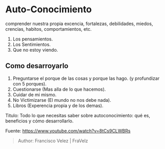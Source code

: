 # Auto-Conocimiento
comprender nuestra propia excencia, fortalezas, debilidades, miedos, crencias, habitos, comportamientos, etc.

1. Los pensamientos.
2. Los Sentimientos.
3. Que no estoy viendo.

## Como desarroyarlo
1. Preguntarse el porque de las cosas y porque las hago. (y profundizar con 5 porques).
2. Cuestionarse (Mas alla de lo que hacemos).
3. Cuidar de mi mismo.
4. No Victimizarse (El mundo no nos debe nada).
5. Libros (Experencia propia y de los demas).

Titulo: Todo lo que necesitas saber sobre autoconocimiento: qué es, beneficios y cómo desarrollarlo.

Fuente: https://www.youtube.com/watch?v=8tCs9CLWBRs

> Author: Francisco Velez | FraVelz
